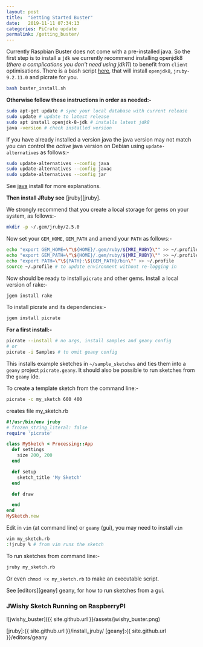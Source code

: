 ```yaml
---
layout: post
title:  "Getting Started Buster"
date:   2019-11-11 07:34:13
categories: PiCrate update
permalink: /getting_buster/
---
```

Currently Raspbian Buster does not come with a pre-installed java. So the first step is to install a `jdk` we currently recommend installing openjdk8 (_there a complications you don't need using jdk11_) to benefit from `client` optimisations. There is a bash script [here][buster], that will install `openjdk8`, `jruby-9.2.11.0` and picrate for you.
```bash
bash buster_install.sh
```

  __Otherwise follow these instructions in order as needed:-__

```bash
sudo apt-get update # sync your local database with current release
sudo update # update to latest release
sudo apt install openjdk-8-jdk # installs latest jdk8
java -version # check installed version
```
If you have already installed a version java the java version may not match you can control the _active_ java version on Debian using `update-alternatives` as follows:-
```bash
sudo update-alternatives --config java
sudo update-alternatives --config javac
sudo update-alternatives --config jar
```
See [java][java] install for more explanations.

__Then install JRuby see__ [jruby][jruby].

We strongly recommend that you create a local storage for gems on your system, as follows:-

```bash
mkdir -p ~/.gem/jruby/2.5.0
```
Now set your `GEM_HOME`, `GEM_PATH` and amend your `PATH` as follows:-

```bash
echo "export GEM_HOME=\"\${HOME}/.gem/ruby/${MRI_RUBY}\"" >> ~/.profile
echo "export GEM_PATH=\"\${HOME}/.gem/ruby/${MRI_RUBY}\"" >> ~/.profile
echo "export PATH=\"\${PATH}:\${GEM_PATH}/bin\"" >> ~/.profile
source ~/.profile # to update environment without re-logging in
```
Now should be ready to install `picrate` and other gems.
Install a local version of rake:-
```bash
jgem install rake
```
To install picrate and its dependencies:-

```bash
jgem install picrate
```
__For a first install:-__

```bash
picrate --install # no args, install samples and geany config
# or
picrate -i Samples # to omit geany config
```

This installs example sketches in `~/sample_sketches` and ties them into a `geany` project `picrate.geany`. It should also be possible to run sketches from the `geany` ide.

To create a template sketch from the command line:-

```bash
picrate -c my_sketch 600 400
```
creates file my_sketch.rb

```ruby
#!/usr/bin/env jruby
# frozen_string_literal: false
require 'picrate'

class MySketch < Processing::App
  def settings
    size 200, 200
  end

  def setup
    sketch_title 'My Sketch'
  end

  def draw

  end
end
MySketch.new

```

Edit in `vim` (at command line) or `geany` (gui), you may need to install `vim`
```bash
vim my_sketch.rb
:!jruby % # from vim runs the sketch
```

To run sketches from command line:-

```bash
jruby my_sketch.rb
```

Or even `chmod +x my_sketch.rb` to make an executable script.

See [editors][geany] geany, for how to run sketches from a gui.

### JWishy Sketch Running on RaspberryPI

![jwishy_buster]({{ site.github.url }}/assets/jwishy_buster.png)

[buster]: https://gist.github.com/monkstone/04a1272ca9274a2c7e3e1bf170877bfb
[java]:http://ruby-processing.github.io/java/raspberry/
[jruby]:{{ site.github.url }}/install_jruby/
[geany]:{{ site.github.url }}/editors/geany
